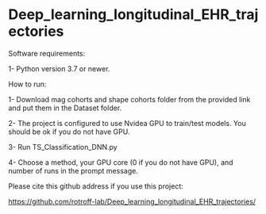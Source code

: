 # Deep_learning_longitudinal_EHR_trajectories

Software requirements:

1- Python version 3.7 or newer.

How to run:

1- Download mag cohorts and shape cohorts folder from the provided link and put them in the Dataset folder.

2- The project is configured to use Nvidea GPU to train/test models. You should be ok if you do not have GPU.

3- Run TS_Classification_DNN.py

4- Choose a method, your GPU core (0 if you do not have GPU), and number of runs in the prompt message.


Please cite this github address if you use this project:

https://github.com/rotroff-lab/Deep_learning_longitudinal_EHR_trajectories/
